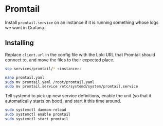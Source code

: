 # Promtail

Install `promtail.service` on an instance if it is running something whose logs
we want in Grafana.

## Installing

Replace `client.url` in the config file with the Loki URL that Promtail should
connect to, and move the files to their expected place.

```sh
scp services/promtail/* <instance>:

nano promtail.yaml
sudo mv promtail.yaml /root/promtail.yaml
sudo mv promtail.service /etc/systemd/system/promtail.service
```

Tell systemd to pick up new service definitions, enable the unit (so that it
automatically starts on boot), and start it this time around.

```sh
sudo systemctl daemon-reload
sudo systemctl enable promtail
sudo systemctl start promtail
```

